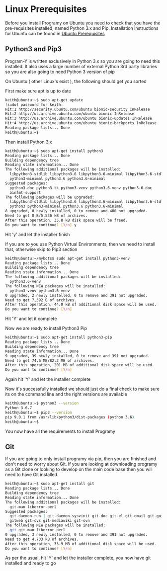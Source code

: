 # Linux Prerequisites

Before you install Programy on Ubuntu you need to check that you have the pre-requisites installed, 
named Python 3.x and Pip. Installation instructions for Ubuntu can be found in [Ubuntu Prerequisites](Install_Linux_PreReqs)

## Python3 and Pip3
Program-Y is written exclusively in Python 3.x so you are going to need this installed. It also uses a large number of external Python 3rd party libraries so you are also going to need Python 3 version of pip

On Ubuntu ( other Linux's exist ), the following should get you sorted

First make sure apt is up to date
```bash
keith@ubuntu:~$ sudo apt-get update
[sudo] password for keith: 
Hit:1 http://security.ubuntu.com/ubuntu bionic-security InRelease
Hit:2 http://us.archive.ubuntu.com/ubuntu bionic InRelease
Hit:3 http://us.archive.ubuntu.com/ubuntu bionic-updates InRelease
Hit:4 http://us.archive.ubuntu.com/ubuntu bionic-backports InRelease
Reading package lists... Done                      
keith@ubuntu:~$ 
```

Then install Python 3.x
```bash
keith@ubuntu:~$ sudo apt-get install python3
Reading package lists... Done
Building dependency tree       
Reading state information... Done
The following additional packages will be installed:
  libpython3-stdlib libpython3.6 libpython3.6-minimal libpython3.6-stdlib
  python3-minimal python3.6 python3.6-minimal
Suggested packages:
  python3-doc python3-tk python3-venv python3.6-venv python3.6-doc
  binfmt-support
The following packages will be upgraded:
  libpython3-stdlib libpython3.6 libpython3.6-minimal libpython3.6-stdlib
  python3 python3-minimal python3.6 python3.6-minimal
8 upgraded, 0 newly installed, 0 to remove and 400 not upgraded.
Need to get 0 B/5,536 kB of archives.
After this operation, 35.8 kB disk space will be freed.
Do you want to continue? [Y/n] y
```
Hit 'y' and let the installer finish

If you are to you use Python Virtual Environments, then we need to install that, otherwise skip to 
Pip3 section
```bash
keith@ubuntu:~/mybots$ sudo apt-get install python3-venv
Reading package lists... Done
Building dependency tree       
Reading state information... Done
The following additional packages will be installed:
  python3.6-venv
The following NEW packages will be installed:
  python3-venv python3.6-venv
0 upgraded, 2 newly installed, 0 to remove and 391 not upgraded.
Need to get 7,392 B of archives.
After this operation, 44.0 kB of additional disk space will be used.
Do you want to continue? [Y/n] 
```
Hit 'Y' and let it complete

Now we are ready to install Python3 Pip
```bash
keith@ubuntu:~$ sudo apt-get install python3-pip
Reading package lists... Done
Building dependency tree       
Reading state information... Done
9 upgraded, 39 newly installed, 0 to remove and 391 not upgraded.
Need to get 74.6 MB/82.2 MB of archives.
After this operation, 201 MB of additional disk space will be used.
Do you want to continue? [Y/n] 
```
Again hit 'Y' and let the installer complete

Now it's successfully installed we should just do a final check to make sure its on the command line and
the right versions are available
```bash
keith@ubuntu:~$ python3 --version
Python 3.6.7
keith@ubuntu:~$ pip3 --version
pip 9.0.1 from /usr/lib/python3/dist-packages (python 3.6)
keith@ubuntu:~$ 
```
You now have all the requirements to install Programy

## Git
If you are going to only install programy via pip, then you are finished and don't need to worry about Git. If you are looking at downloading programy as a Git clone or looking to develop on the main code base then you will need to have Git installed.

```bash
keith@ubuntu:~$ sudo apt-get install git
Reading package lists... Done
Building dependency tree       
Reading state information... Done
The following additional packages will be installed:
  git-man liberror-perl
Suggested packages:
  git-daemon-run | git-daemon-sysvinit git-doc git-el git-email git-gui gitk
  gitweb git-cvs git-mediawiki git-svn
The following NEW packages will be installed:
  git git-man liberror-perl
0 upgraded, 3 newly installed, 0 to remove and 391 not upgraded.
Need to get 4,733 kB of archives.
After this operation, 33.9 MB of additional disk space will be used.
Do you want to continue? [Y/n] 
```
As per the usual, hit 'Y' and let the installer complete, you now have git installed and ready to go